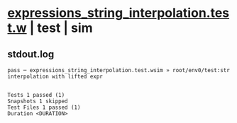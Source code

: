 # [expressions_string_interpolation.test.w](../../../../../examples/tests/valid/expressions_string_interpolation.test.w) | test | sim

## stdout.log
```log
pass ─ expressions_string_interpolation.test.wsim » root/env0/test:str interpolation with lifted expr
 
 
Tests 1 passed (1)
Snapshots 1 skipped
Test Files 1 passed (1)
Duration <DURATION>
```

